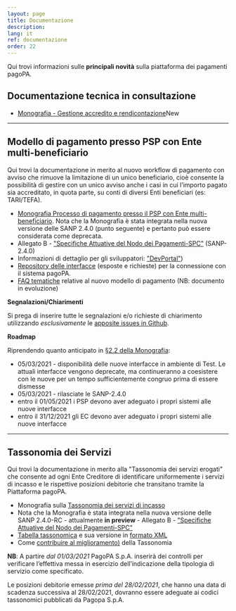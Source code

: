 ```yaml
---
layout: page
title: Documentazione
description: 
lang: it
ref: documentazione
order: 22
---
```


Qui trovi informazioni sulle **principali novità** sulla piattaforma dei pagamenti pagoPA.

## Documentazione tecnica in consultazione

- [Monografia - Gestione accredito e rendicontazione](https://docs.google.com/document/d/102dSzWOALRqQEkiccilUFV02cSwRf8ZvzsI__zgSoM0/edit?usp=sharing)<span class="badge badge-secondary">New</span>

<!-- Al momento non è presente documentazione in consultazione. -->

---

## Modello di pagamento presso PSP con Ente multi-beneficiario

Qui trovi la documentazione in merito al nuovo workflow di pagamento con avviso che rimuove la limitazione di un unico beneficiario, cioè consente la possibilità di gestire con un unico avviso anche i casi in cui l’importo pagato sia accreditato, in quota parte, su conti di diversi Enti beneficiari (es: TARI/TEFA). 

- [Monografia Processo di pagamento presso il PSP con Ente multi-beneficiario][monografia]. Nota che la Monografia è stata integrata nella nuova versione delle SANP 2.4.0 (punto seguente) e pertanto può essere considerata come deprecata.
-  Allegato B - ["Specifiche Attuative del Nodo dei Pagamenti-SPC"](https://docs.italia.it/italia/pagopa/pagopa-specifichepagamenti-docs/it/v2.4.0/index.html) (SANP-2.4.0)
- Informazioni di dettaglio per gli sviluppatori: ["DevPortal"](https://pagopa.github.io/pagopa-api/))
- [Repository delle interfacce](https://github.com/pagopa/pagopa-api) (esposte e richieste) per la connessione con il sistema pagoPA.
- [FAQ tematiche]() relative al nuovo modello di pagamento (NB: documento in evoluzione)

**Segnalazioni/Chiarimenti**

Si prega di inserire tutte le segnalazioni e/o richieste di chiarimento utilizzando _esclusivamente_ le [apposite issues in Github](https://github.com/pagopa/pagopa-api/issues/).

**Roadmap**

Riprendendo quanto anticipato in [§2.2 della Monografia][monografia]:

* 05/03/2021 - disponibilità delle nuove interfacce in ambiente di Test. Le attuali interfacce vengono deprecate, ma continueranno a coesistere con le nuove per un tempo sufficientemente congruo prima di essere dismesse
* 05/03/2021 - rilasciate le SANP-2.4.0
* entro il 01/05/2021 i PSP devono aver adeguato i propri sistemi alle nuove interfacce
* entro il 31/12/2021 gli EC devono aver adeguato i propri sistemi alle nuove interfacce

[monografia]: https://docs.google.com/document/d/1qmQ12SfkhjJGss--d5mQwqrcMCb9pF4JHj-k8w8X9jM/view#heading=h.39m7i6bxg7aa

---

## Tassonomia dei Servizi

Qui trovi la documentazione in merito alla "Tassonomia dei servizi erogati" che consente ad ogni Ente Creditore di identificare uniformemente i servizi di incasso e le rispettive posizioni debitorie che transitano tramite la Piattaforma pagoPA.

- Monografia sulla [Tassonomia dei servizi di incasso](https://docs.google.com/document/d/1OawsOwvMOxgLGB3KXNeqJTxrX2XYD7q0HZ8RNrZdimg/view)
- Nota che la Monografia è stata integrata nella nuova versione delle SANP 2.4.0-RC - attualmente **in preview** -  Allegato B - ["Specifiche Attuative del Nodo dei Pagamenti-SPC"](https://docs.italia.it/italia/pagopa/pagopa-specifichepagamenti-docs/it/v2.4.0-rc/index.html) 
- [Tabella tassonomica](https://drive.google.com/file/d/13xOd__Qd4pwKHr3wjE-73NAB2O7UKmIt/view) e sua versione in [formato XML]()
- Come [contribuire al miglioramento)](https://survey-enticreditori.pagopa.it/238313) della Tassonomia

**NB**: A partire _dal 01/03/2021_ PagoPA S.p.A. inserirà dei controlli per verificare l’effettiva messa in esercizio dell’indicazione della tipologia di servizio come specificato.

Le posizioni debitorie emesse _prima del 28/02/2021_, che hanno una data di scadenza successiva al 28/02/2021, dovranno essere adeguate ai codici tassonomici pubblicati da Pagopa S.p.A.
